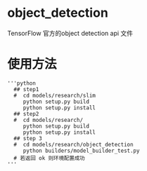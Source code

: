 # object_detection
TensorFlow 官方的object detection api 文件 
# 使用方法
    '''python
      ## step1 
      #  cd models/research/slim 
         python setup.py build 
         python setup.py install 
      ## step2
      #  cd models/research/
         python setup.py build
         python setup.py install 
      ## step 3
      #  cd models/research/object_detection
         python builders/model_builder_test.py
      # 若返回 ok 则环境配置成功
    '''
